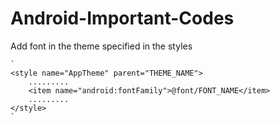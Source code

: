 # Android-Important-Codes

Add font in the theme specified in the styles

    `
    <style name="AppTheme" parent="THEME_NAME">
        .........
        <item name="android:fontFamily">@font/FONT_NAME</item> 
        .........
    </style>
    `
